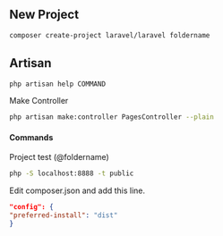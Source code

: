 ## New Project
```sh
composer create-project laravel/laravel foldername
```

## Artisan
```sh
php artisan help COMMAND
```

Make Controller
```sh
php artisan make:controller PagesController --plain
```

#### Commands
Project test (@foldername)
```sh
php -S localhost:8888 -t public
```

Edit composer.json and add this line.
```json
"config": {
"preferred-install": "dist"
}
```
